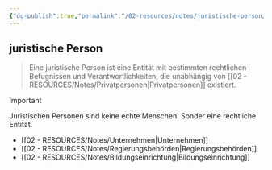 ```yaml
---
{"dg-publish":true,"permalink":"/02-resources/notes/juristische-person/","tags":["BWL"],"noteIcon":"","updated":"2025-09-05T10:12:30.000+02:00"}
---
```


## juristische Person 
> Eine juristische Person ist eine Entität mit bestimmten rechtlichen Befugnissen und Verantwortlichkeiten, die unabhängig von [[02 - RESOURCES/Notes/Privatpersonen\|Privatpersonen]] existiert. 

> [!important] 
> Juristischen Personen sind keine echte Menschen. Sonder eine rechtliche Entität.

- [[02 - RESOURCES/Notes/Unternehmen\|Unternehmen]]
- [[02 - RESOURCES/Notes/Regierungsbehörden\|Regierungsbehörden]]
- [[02 - RESOURCES/Notes/Bildungseinrichtung\|Bildungseinrichtung]]
